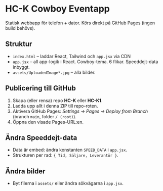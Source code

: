 # HC-K Cowboy Eventapp

Statisk webbapp för telefon + dator. Körs direkt på GitHub Pages (ingen build behövs).

## Struktur
- `index.html` – laddar React, Tailwind och `app.jsx` via CDN
- `app.jsx` – all app-logik i React. Cowboy-tema. 6 flikar. Speeddejt-data inbyggt.
- `assets/UploadedImage*.jpg` – alla bilder.

## Publicering till GitHub
1. Skapa (eller rensa) repo **HC-K** eller **HC-K1**.
2. Ladda upp allt i denna ZIP till repo-roten.
3. Aktivera GitHub Pages: *Settings → Pages → Deploy from Branch* (branch `main`, folder `/ (root)`).
4. Öppna den visade Pages-URL:en.

## Ändra Speeddejt-data
- Data är embed: ändra konstanten `SPEED_DATA` i `app.jsx`.
- Strukturen per rad: `{ Tid, Säljare, Leverantör }`.

## Ändra bilder
- Byt filerna i `assets/` eller ändra sökvägarna i `app.jsx`.

